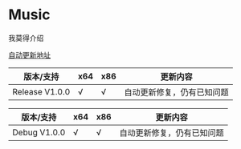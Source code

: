 # Music

我莫得介绍

[自动更新地址](https://abcdefghHIM.github.io/Web/app/music/data.json)

| 版本/支持 | x64 | x86 | 更新内容 |
| --- | --- | --- | --- |
| Release V1.0.0 | √ | √ | 自动更新修复，仍有已知问题 |

| 版本/支持 | x64 | x86 | 更新内容 |
| --- | --- | --- | --- |
| Debug V1.0.0 | √ | √ | 自动更新修复，仍有已知问题 |
